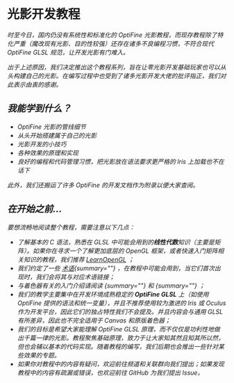 # 光影开发教程

<primary-label ref="dev"/>

<secondary-label ref="wip"/>

<secondary-label ref="je"/>
<secondary-label ref="of"/>
<secondary-label ref="shader"/>

<show-structure depth="0"/>

<var name="topic" value="着色器编写的实际教程"/>
<var name="goal" value="仅想对着色器有大致的了解"/>
<var name="target_name" value=""/>
<var name="target_topic" value="shaderBasic.md"/>
<var name="target_description" value=""/>
<include from="uniforms.md" element-id="h_note_readingTips"/>

时至今日，国内仍没有系统性和标准化的 OptiFine 光影教程，而现存教程除了特化严重（魔改现有光影、目的性较强）还存在诸多不良编程习惯，不符合现代 OptiFine GLSL 规范，让开发光影有门难入。

出于上述原因，我们决定推出这个教程系列，旨在让零光影开发基础玩家也可以从头构建自己的光影。在编写过程中也受到了诸多光影开发大佬的批评指正，我们对此表示由衷的感谢。

## 我能学到什么？

- OptiFine 光影的管线细节
- 从头开始搭建属于自己的光影
- 光影开发的小技巧
- 各种效果的原理和实现
- 良好的编程和代码管理习惯，把光影放在语法要求更严格的 Iris 上加载也不在话下

此外，我们还搬运了许多 OptiFine 的开发文档作为附录以便大家查阅。

## 在开始之前…

要想流畅地阅读整个教程，需要注意以下几点：

- 了解基本的 C 语法，熟悉在 GLSL 中可能会用到的**线性代数**知识（主要是矩阵）。如果你在寻求一个了解更加底层的 OpenGL 框架，或者快速入门矩阵相关知识的教程，我们推荐 [LearnOpenGL](https://learnopengl-cn.github.io/01%20Getting%20started/07%20Transformations/) ；
- 我们约定了一些 [术语](terms.md){summary=""} ，在教程中可能会用到，当它们首次出现时，我们会将其与对应术语链接；
- 与着色器有关的入门介绍请阅读 [](shaderBasic.md){summary=""} 和 [](shaderTech.md){summary=""} ；
- 我们的教学主要集中在开发环境成熟稳定的 **OptiFine GLSL** 上（如使用 OptiFine 提供的语法和统一变量），并且不推荐使用较为激进的 Iris 或 Oculus 作为开发平台，因此它们的独占特性我们不会提及。并且内容会与通用 GLSL 有所差异，因此也不完全适用于 Canvas 和原版着色器；
- 我们的目标是希望大家能理解 OptiFine GLSL 原理，而不仅仅是功利性地做出千篇一律的光影。教程聚焦基础原理，致力于让大家知其然且知其所以然，但也会辅以基本的代码实现。随着教程的编写，我们后期也会推出一些针对某些效果的专题。
- 如果你对教程中的内容有疑问，欢迎前往频道和关联群向我们提出；如果发现教程中的内容有疏漏或错误，也欢迎前往 GitHub 为我们提出 Issue。
